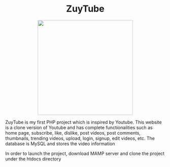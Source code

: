 <h1 align="center">ZuyTube</h1>

<p align="center">
  <img height="300" src="https://encrypted-tbn0.gstatic.com/images?q=tbn:ANd9GcQfXHkn0Z0lxQyzevWHJOYYllmtCn0b0h6i1t5nTw0Ld8_DRngT">
</p>

ZuyTube is my first PHP project which is inspired by Youtube. This website is a clone version of Youtube and has complete functionalities such as home page, subscribe, like, dislike, post videos, post comments, thumbnails, trending videos, upload, login, signup, edit videos, etc. 
The database is MySQL and stores the video information

In order to launch the project, download MAMP server and clone the project under the htdocs directory

